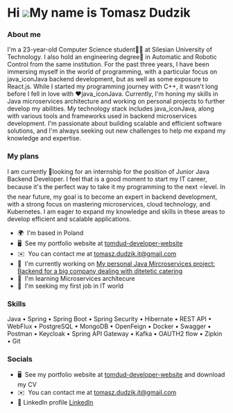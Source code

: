 Hi ![](https://user-images.githubusercontent.com/18350557/176309783-0785949b-9127-417c-8b55-ab5a4333674e.gif)My name is Tomasz Dudzik
=====================================================================================================================================

### About me
I'm a 23-year-old Computer Science student👨‍🎓 at Silesian University of Technology. I also hold an engineering degree📜 in Automatic and Robotic Control from the same institution. For the past three years, I have been immersing myself in the world of programming, with a particular focus on java_iconJava backend development, but as well as some exposure to React.js. While I started my programming journey with C++, it wasn't long before I fell in love with ❤️java_iconJava. Currently, I'm honing my skills in Java microservices architecture and working on personal projects to further develop my abilities. My technology stack includes java_iconJava, along with various tools and frameworks used in backend microservices development. I'm passionate about building scalable and efficient software solutions, and I'm always seeking out new challenges to help me expand my knowledge and expertise.

### My plans
I am currently 🔎looking for an internship for the position of Junior Java Backend Developer. I feel that is a good moment to start my IT career, because it's the perfect way to take it my programming to the next ⭐level. In the near future, my goal is to become an expert in backend development, with a strong focus on mastering microservices, cloud technology, and Kubernetes. I am eager to expand my knowledge and skills in these areas to develop efficient and scalable applications.

* 🌍  I'm based in Poland
* 🖥️  See my portfolio website at [tomdud-developer-website](https://tomdud-developer.github.io/portfolio-website/)
* ✉️  You can contact me at [tomasz.dudzik.it@gmail.com](mailto:tomasz.dudzik.it@gmail.com)
* 🚀  I'm currently working on [My personal Java Mircroservices project: Backend for a big company dealing with ditetetic catering](http://github.com/tomdud-developer/OurKitchenYourHealth)
* 🧠  I'm learning Microservices architecure
* 🤝  I'm seeking my first job in IT world

### Skills
Java
• Spring
• Spring Boot
• Spring Security
• Hibernate
• REST API
• WebFlux
• PostgreSQL
• MongoDB
• OpenFeign
• Docker
• Swagger
• Postman
• Keycloak
• Spring API Gateway
• Kafka
• OAUTH2 flow
• Zipkin
• Git

### Socials
* 🖥️  See my portfolio website at [tomdud-developer-website](https://tomdud-developer.github.io/portfolio-website/) and download my CV
* ✉️  You can contact me at [tomasz.dudzik.it@gmail.com](mailto:tomasz.dudzik.it@gmail.com)
* 🏢  LinkedIn profile [LinkedIn](https://www.linkedin.com/in/tomasz-dudzik-4675a8273/)
